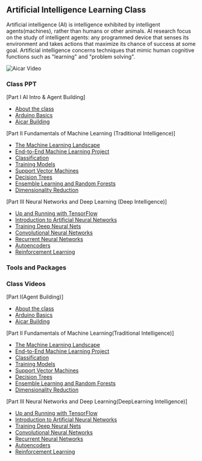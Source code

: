 ## Artificial Intelligence Learning Class

Artificial intelligence (AI) is intelligence exhibited by intelligent agents(machines), rather than humans or other animals. AI research focus on the study of intelligent agents: any programmed device that senses its environment and takes actions that maximize its chance of success at some goal. Artificial intelligence concerns techniques that mimic human cognitive functions such as "learning" and "problem solving".

![Aicar Video](https://github.com/luckh2/aiclass/raw/master/media/aicar.gif)

### Class PPT
[Part I AI Intro & Agent Building]

- [About the class](https://github.com/luckh2/aiclass/edit/master/ppt/AI.pptx)
- [Arduino Basics](https://github.com/luckh2/aiclass/edit/master/ppt/Arduino.pptx)
- [Aicar Building](https://github.com/luckh2/aiclass/edit/master/ppt/Aicar.pptx)

[Part II Fundamentals of Machine Learning (Traditional Intelligence)]
- [ The Machine Learning Landscape](https://github.com/luckh2/aiclass/edit/master/ppt/hands-on1.pptx)
- [ End-to-End Machine Learning Project](https://github.com/luckh2/aiclass/edit/master/ppt/hands-on2.pptx)
- [ Classification](https://github.com/luckh2/aiclass/edit/master/ppt/hands-on3.pptx)
- [ Training Models](https://github.com/luckh2/aiclass/edit/master/ppt/hands-on4.pptx)
- [ Support Vector Machines](https://github.com/luckh2/aiclass/edit/master/ppt/hands-on5.pptx)
- [ Decision Trees](https://github.com/luckh2/aiclass/edit/master/ppt/hands-on6.pptx)
- [ Ensemble Learning and Random Forests](https://github.com/luckh2/aiclass/edit/master/ppt/hands-on7.pptx)
- [ Dimensionality Reduction](https://github.com/luckh2/aiclass/edit/master/ppt/hands-on8.pptx)

[Part III  Neural Networks and Deep Learning (Deep Intelligence)]
- [ Up and Running with TensorFlow](https://github.com/luckh2/aiclass/edit/master/ppt/hands-on9.pptx)
- [ Introduction to Artificial Neural Networks](https://github.com/luckh2/aiclass/edit/master/ppt/hands-on10.pptx)
- [ Training Deep Neural Nets](https://github.com/luckh2/aiclass/edit/master/ppt/hands-on11.pptx)
- [ Convolutional Neural Networks](https://github.com/luckh2/aiclass/edit/master/ppt/hands-on13.pptx)
- [ Recurrent Neural Networks](https://github.com/luckh2/aiclass/edit/master/ppt/hands-on14.pptx)
- [ Autoencoders](https://github.com/luckh2/aiclass/edit/master/ppt/hands-on15.pptx)
- [ Reinforcement Learning](https://github.com/luckh2/aiclass/edit/master/ppt/hands-on16.pptx)

### Tools and Packages

### Class Videos
[Part I(Agent Building)]

- [About the class](https://github.com/luckh2/aiclass/edit/master/README.md)
- [Arduino Basics](https://github.com/luckh2/aiclass/edit/master/README.md)
- [Aicar Building](https://github.com/luckh2/aiclass/edit/master/README.md)

[Part II Fundamentals of Machine Learning(Traditional Intelligence)]
- [ The Machine Learning Landscape](https://github.com/luckh2/aiclass/edit/master/README.md)
- [ End-to-End Machine Learning Project](https://github.com/luckh2/aiclass/edit/master/README.md)
- [ Classification](https://github.com/luckh2/aiclass/edit/master/README.md)
- [ Training Models](https://github.com/luckh2/aiclass/edit/master/README.md)
- [ Support Vector Machines](https://github.com/luckh2/aiclass/edit/master/README.md)
- [ Decision Trees](https://github.com/luckh2/aiclass/edit/master/README.md)
- [ Ensemble Learning and Random Forests](https://github.com/luckh2/aiclass/edit/master/README.md)
- [ Dimensionality Reduction](https://github.com/luckh2/aiclass/edit/master/README.md)

[Part III  Neural Networks and Deep Learning(DeepLearning Intelligence)]
- [ Up and Running with TensorFlow](https://github.com/luckh2/aiclass/edit/master/README.md)
- [ Introduction to Artificial Neural Networks](https://github.com/luckh2/aiclass/edit/master/README.md)
- [ Training Deep Neural Nets](https://github.com/luckh2/aiclass/edit/master/README.md)
- [ Convolutional Neural Networks](https://github.com/luckh2/aiclass/edit/master/README.md)
- [ Recurrent Neural Networks](https://github.com/luckh2/aiclass/edit/master/README.md)
- [ Autoencoders](https://github.com/luckh2/aiclass/edit/master/README.md)
- [ Reinforcement Learning](https://github.com/luckh2/aiclass/edit/master/README.md)

